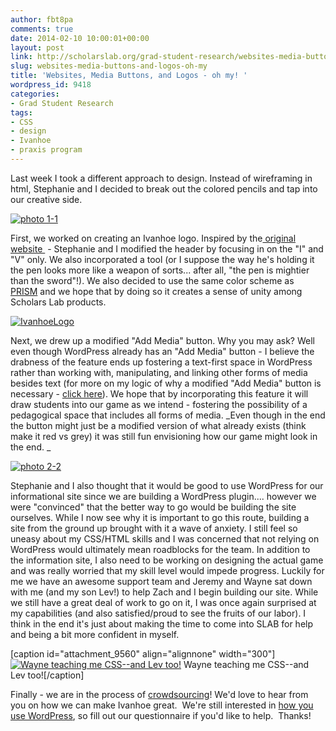 ```yaml
---
author: fbt8pa
comments: true
date: 2014-02-10 10:00:01+00:00
layout: post
link: http://scholarslab.org/grad-student-research/websites-media-buttons-and-logos-oh-my/
slug: websites-media-buttons-and-logos-oh-my
title: 'Websites, Media Buttons, and Logos - oh my! '
wordpress_id: 9418
categories:
- Grad Student Research
tags:
- CSS
- design
- Ivanhoe
- praxis program
---
```


Last week I took a different approach to design. Instead of wireframing in html, Stephanie and I decided to break out the colored pencils and tap into our creative side.

[![photo 1-1](http://www.scholarslab.org/wp-content/uploads/2014/01/photo-1-1-300x224.jpg)](http://www.scholarslab.org/wp-content/uploads/2014/01/photo-1-1.jpg)

First, we worked on creating an Ivanhoe logo. Inspired by the[ original website ](http://www.ivanhoegame.org/) - Stephanie and I modified the header by focusing in on the "I" and "V" only. We also incorporated a tool (or I suppose the way he's holding it the pen looks more like a weapon of sorts... after all, "the pen is mightier than the sword"!). We also decided to use the same color scheme as [PRISM](http://prism.scholarslab.org/) and we hope that by doing so it creates a sense of unity among Scholars Lab products.

[![IvanhoeLogo](http://www.scholarslab.org/wp-content/uploads/2014/01/IvanhoeLogo-300x224.jpg)](http://www.scholarslab.org/wp-content/uploads/2014/01/IvanhoeLogo.jpg)

Next, we drew up a modified "Add Media" button. Why you may ask? Well even though WordPress already has an "Add Media" button - I believe the drabness of the feature ends up fostering a text-first space in WordPress rather than working with, manipulating, and linking other forms of media besides text (for more on my logic of why a modified "Add Media" button is necessary - [click here](http://www.scholarslab.org/grad-student-research/faulty-format-or-user-error/)). We hope that by incorporating this feature it will draw students into our game as we intend - fostering the possibility of a pedagogical space that includes all forms of media. _Even though in the end the button might just be a modified version of what already exists (think make it red vs grey) it was still fun envisioning how our game might look in the end. _

[![photo 2-2](http://www.scholarslab.org/wp-content/uploads/2014/01/photo-2-21-300x224.jpg)](http://www.scholarslab.org/wp-content/uploads/2014/01/photo-2-21.jpg)

Stephanie and I also thought that it would be good to use WordPress for our informational site since we are building a WordPress plugin.... however we were "convinced" that the better way to go would be building the site ourselves. While I now see why it is important to go this route, building a site from the ground up brought with it a wave of anxiety. I still feel so uneasy about my CSS/HTML skills and I was concerned that not relying on WordPress would ultimately mean roadblocks for the team. In addition to the information site, I also need to be working on designing the actual game and was really worried that my skill level would impede progress. Luckily for me we have an awesome support team and Jeremy and Wayne sat down with me (and my son Lev!) to help Zach and I begin building our site. While we still have a great deal of work to go on it, I was once again surprised at my capabilities (and also satisfied/proud to see the fruits of our labor). I think in the end it's just about making the time to come into SLAB for help and being a bit more confident in myself.

[caption id="attachment_9560" align="alignnone" width="300"][![Wayne teaching me CSS--and Lev too!](http://www.scholarslab.org/wp-content/uploads/2014/02/Lev-300x225.jpg)](http://www.scholarslab.org/wp-content/uploads/2014/02/Lev.jpg) Wayne teaching me CSS--and Lev too![/caption]

Finally - we are in the process of [crowdsourcing](http://www.scholarslab.org/grad-student-research/potential-ivanhoe-users/)! We'd love to hear from you on how we can make Ivanhoe great.  We're still interested in [how you use WordPress](http://www.scholarslab.org/grad-student-research/potential-ivanhoe-users/), so fill out our questionnaire if you'd like to help.  Thanks!
